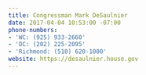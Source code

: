 ```yaml
---
title: Congressman Mark DeSaulnier
date: 2017-04-04 10:53:00 -07:00
phone-numbers:
- 'WC: (925) 933-2660'
- 'DC: (202) 225-2095'
- 'Richmond: (510) 620-1000'
website: https://desaulnier.house.gov
---
```



